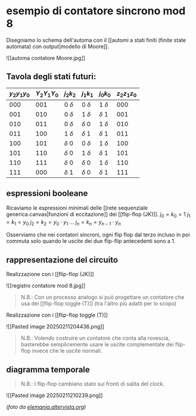 # esempio di contatore sincrono mod 8
Disegniamo lo schema dell'automa con il [[automi a stati finiti (finite state automata) con output|modello di Moore]].

![[automa contatore Moore.jpg]]

## Tavola degli stati futuri:

| $y_2 y_1 y_0$ | $Y_2 Y_1 Y_0$ | $j_2 k_2$  | $j_1 k_1$  | $j_0 k_0$  | $z_2 z_1 z_0$ |
| ------------- | ------------- | ---------- | ---------- | ---------- | ------------- |
| 000           | 001           | 0 $\delta$ | 0 $\delta$ | 1 $\delta$ | 000           |
| 001           | 010           | 0 $\delta$ | 1 $\delta$ | $\delta$ 1 | 001           |
| 010           | 011           | 0 $\delta$ | $\delta$ 0 | 1 $\delta$ | 010           |
| 011           | 100           | 1 $\delta$ | $\delta$ 1 | $\delta$ 1 | 011           |
| 100           | 101           | $\delta$ 0 | 0 $\delta$ | 1 $\delta$ | 100           |
| 101           | 110           | $\delta$ 0 | 1 $\delta$ | $\delta$ 1 | 101           |
| 110           | 111           | $\delta$ 0 | $\delta$ 0 | 1 $\delta$ | 110           |
| 111           | 000           | $\delta$ 1 | $\delta$ 0 | $\delta$ 1 | 111           |
## espressioni booleane

Ricaviamo le espressioni minimali delle [[rete sequenziale generica.canvas|funzioni di eccitazione]] dei [[flip-flop (JK)]].
$j_{0}=k_{0}=1$
$j_{1}=k_{1}=y_{0}$
$j_{2}=k_{2}=y_{0}\cdot y_{1}$
...
$j_{n}=k_{n}=y_{n-1}\cdot y_{n}$

Osserviamo che nei contatori sincroni, ogni flip flop dal terzo incluso in poi commuta solo quando le uscite dei due flip-flip antecedenti sono a 1.
## rappresentazione del circuito

Realizzazione con i [[flip-flop (JK)]]

![[registro contatore mod 8.jpg]]

> N.B.: Con un processo analogo si può progettare un contatore che usa dei [[flip-flop toggle (T)]] (tra l'altro più adatti per lo scopo)

Realizzazione con i [[flip-flop toggle (T)]]

![[Pasted image 20250211204436.png]]

> N.B.: Volendo costruire un contatore che conta alla rovescia, basterebbe semplicemente usare le uscite complementate dei flip-flop invece che le uscite normali.
## diagramma temporale

> N.B.: I flip-flop cambiano stato sui fronti di salita del clock.

![[Pasted image 20250211210239.png]]

*(foto da [elemania.altervista.org](https://www.elemania.altervista.org/digitale/contatori/cont5.html))*
